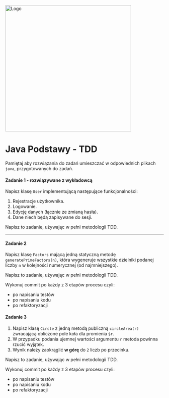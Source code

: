 <img alt="Logo" src="http://coderslab.pl/svg/logo-coderslab.svg" width="400">

#  Java Podstawy - TDD

Pamiętaj aby rozwiązania do zadań umieszczać w odpowiednich plikach `java`, przygotowanych do zadań.  


#### Zadanie 1 - rozwiązywane z wykładowcą

Napisz klasę `User` implementującą następujące funkcjonalności:
  1. Rejestracje użytkownika.
  2. Logowanie.
  3. Edycję danych (łącznie ze zmianą hasła).
  4. Dane niech będą zapisywane do sesji.

Napisz to zadanie, używając w pełni metodologii TDD.

-------------------------------------------------------------------------------

#### Zadanie 2

Napisz klasę `Factors` mającą jedną statyczną metodę ```generatePrimeFactors(n)```, która wygeneruje 
wszystkie dzielniki podanej liczby ```n``` w kolejności numerycznej (od najmniejszego).  

Napisz to zadanie, używając w pełni metodologii TDD.  

Wykonuj commit po każdy z 3 etapów procesu czyli:
- po napisaniu testów
- po napisaniu kodu
- po refaktoryzacji


#### Zadanie 3

1. Napisz klasę `Circle` z jedną metodą publiczną ```circleArea(r)``` zwracającą obliczone pole koła dla promienia `$r`.
2. W przypadku podania ujemnej wartości argumentu `r` metoda powinna rzucić wyjątek.
3. Wynik należy zaokrąglić **w górę** do `2` liczb po przecinku.  

Napisz to zadanie, używając w pełni metodologii TDD.  

Wykonuj commit po każdy z 3 etapów procesu czyli:
- po napisaniu testów
- po napisaniu kodu
- po refaktoryzacji




